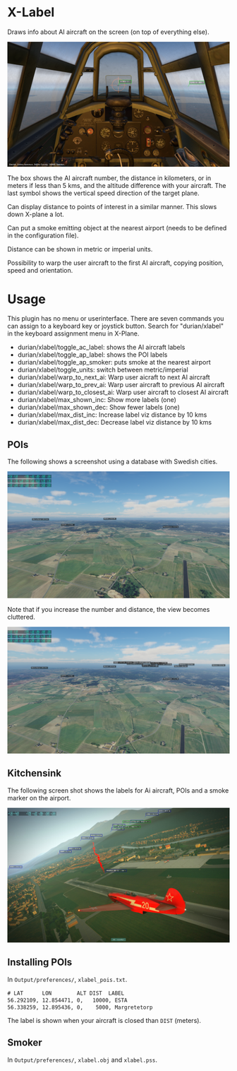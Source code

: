 # X-Label

Draws info about AI aircraft on the screen (on top of everything else).

![Screenshot](info/scrot1.png)

The box shows the AI aircraft number, the distance in kilometers, or in meters if less than 5 kms, and the altitude difference with your aircraft. The last symbol shows the vertical speed direction of the target plane.

Can display distance to points of interest in a similar manner. This slows down X-plane a lot.

Can put a smoke emitting object at the nearest airport (needs to be defined in the configuration file).

Distance can be shown in metric or imperial units.

Possibility to warp the user aircraft to the first AI aircraft, copying position, speed and orientation.

# Usage

This plugin has no menu or userinterface. There are seven commands you can assign to a keyboard key or joystick button. Search for "durian/xlabel" in the keyboard assignment menu in X-Plane.

 - durian/xlabel/toggle_ac_label: shows the AI aircraft labels
 - durian/xlabel/toggle_ap_label: shows the POI labels
 - durian/xlabel/toggle_ap_smoker: puts smoke at the nearest airport
 - durian/xlabel/toggle_units: switch between metric/imperial
 - durian/xlabel/warp_to_next_ai: Warp user aicraft to next AI aircraft
 - durian/xlabel/warp_to_prev_ai: Warp user aircraft to previous AI aircraft
 - durian/xlabel/warp_to_closest_ai: Warp user aircraft to closest AI aircraft
 - durian/xlabel/max_shown_inc: Show more labels (one)
 - durian/xlabel/max_shown_dec: Show fewer labels (one)
 - durian/xlabel/max_dist_inc: Increase label viz distance by 10 kms
 - durian/xlabel/max_dist_dec: Decrease label viz distance by 10 kms

## POIs

The following shows a screenshot using a database with Swedish cities.

![Screenshot](info/scrot5.png)

Note that if you increase the number and distance, the view becomes cluttered.

![Screenshot](info/scrot6.png)

## Kitchensink

The following screen shot shows the labels for Ai aircraft, POIs and a smoke marker on the airport.

![Screenshot](info/scrot4.jpg)

## Installing POIs

In `Output/preferences/`, `xlabel_pois.txt`.

```
# LAT      LON        ALT DIST  LABEL
56.292109, 12.854471, 0,   10000, ESTA
56.338259, 12.895436, 0,    5000, Margretetorp
```

The label is shown when your aircraft is closed than `DIST` (meters). 

## Smoker

In `Output/preferences/`, `xlabel.obj` and `xlabel.pss`.

